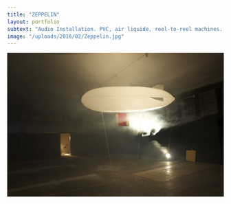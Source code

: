 ```yaml
---
title: "ZEPPELIN"
layout: portfolio
subtext: "Audio Installation. PVC, air liquide, reel-to-reel machines. as part of Utopia Triathlon, munich, 2014"
image: "/uploads/2016/02/Zeppelin.jpg"
---
```


![Zeppelin](/uploads/2016/02/Zeppelin.jpg)